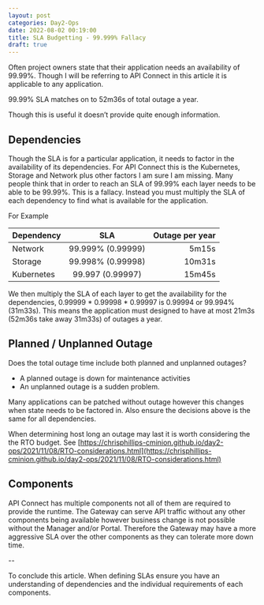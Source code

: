```yaml
---
layout: post
categories: Day2-Ops
date: 2022-08-02 00:19:00
title: SLA Budgetting - 99.999% Fallacy
draft: true
---
```


Often project owners state that their application needs an availability of 99.99%.  Though I will be referring to API Connect in this article it is applicable to any application.

99.99% SLA matches on to 52m36s of total outage a year.  

Though this is useful it doesn’t provide quite enough information.

<!--more-->
## Dependencies

Though the SLA is for a particular application, it needs to factor in the availability of its dependencies. For API Connect this is the Kubernetes, Storage and Network plus other factors I am sure I am missing.  Many people think that in order to reach an SLA of 99.99% each layer needs to be able to be 99.99%. This is a fallacy. Instead you must multiply the SLA of each dependency to find what is available for the application.

For Example


| Dependency | SLA | Outage per year|
| :---        |    :----:   |          ---: |
| Network | 99.999% (0.99999) | 5m15s|
| Storage | 99.998% (0.99998) | 10m31s|
| Kubernetes | 99.997 (0.99997) |  15m45s|


We then multiply the SLA of each layer to get the availability for the dependencies, 0.99999 * 0.99998  * 0.99997 is 0.99994 or 99.994%(31m33s). This means the application must designed to have at most 21m3s (52m36s take away 31m33s) of outages a year.

## Planned  / Unplanned Outage

Does the total outage time include both planned and unplanned outages?
- A planned outage is down for maintenance activities
- An unplanned outage is a sudden problem.

Many applications can be patched without outage however this changes when state needs to be factored in. Also ensure the decisions above is the same for all dependencies.

When determining host long an outage may last it is worth considering the the RTO budget. See [https://chrisphillips-cminion.github.io/day2-ops/2021/11/08/RTO-considerations.html](https://chrisphillips-cminion.github.io/day2-ops/2021/11/08/RTO-considerations.html)

## Components

API Connect has multiple components not all of them are required to provide the runtime. The Gateway can serve API traffic without any other components being available however business change is not possible without the Manager and/or Portal. Therefore the Gateway may have a more aggressive SLA over the other components as they can tolerate more down time.

--

To conclude this article. When defining SLAs ensure you have an understanding of dependencies and the individual requirements of each components.
